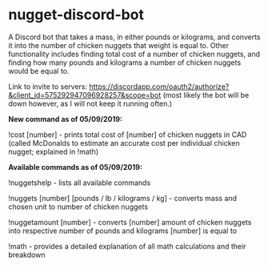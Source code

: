 # nugget-discord-bot
A Discord bot that takes a mass, in either pounds or kilograms, and converts it into the number of chicken nuggets that weight is equal to. Other functionality includes finding total cost of a number of chicken nuggets, and finding how many pounds and kilograms a number of chicken nuggets would be equal to.

Link to invite to servers: https://discordapp.com/oauth2/authorize?&client_id=575292947096928257&scope=bot (most likely the bot will be down however, as I will not keep it running often.)

**New command as of 05/09/2019:**

!cost [number] - prints total cost of [number] of chicken nuggets in CAD (called McDonalds to estimate an accurate cost per individual chicken nugget; explained in !math)

**Available commands as of 05/09/2019:**

!nuggetshelp - lists all available commands

!nuggets [number] [pounds / lb / kilograms / kg] - converts mass and chosen unit to number of chicken nuggets

!nuggetamount [number] - converts [number] amount of chicken nuggets into respective number of pounds and kilograms [number] is equal to

!math - provides a detailed explanation of all math calculations and their breakdown

